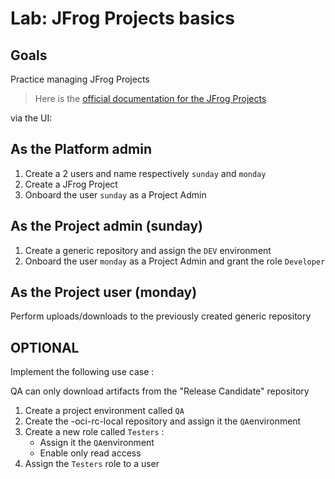 # Lab: JFrog Projects basics

## Goals

Practice managing JFrog Projects

> Here is the [official documentation for the JFrog Projects](https://jfrog.com/help/r/jfrog-platform-administration-documentation/get-started-with-projects)

via the UI:

## As the Platform admin

1. Create a 2 users and name respectively ```sunday``` and ```monday```
2. Create a JFrog Project
3. Onboard the user ```sunday``` as a Project Admin

## As the Project admin (sunday)

1. Create a generic repository and assign the ```DEV``` environment
2. Onboard the user ```monday``` as a Project Admin and grant the role ```Developer```

## As the Project user (monday)

Perform uploads/downloads to the previously created generic repository

## OPTIONAL

Implement the following use case :

QA can only download artifacts from the "Release Candidate" repository

1. Create a project environment called ```QA```
2. Create the <PROJECT-KEY>-oci-rc-local repository and assign it the ```QA```environment
3. Create a new role called ```Testers``` :
    + Assign it the ```QA```environment
    + Enable only read access
4. Assign the ```Testers``` role to a user
